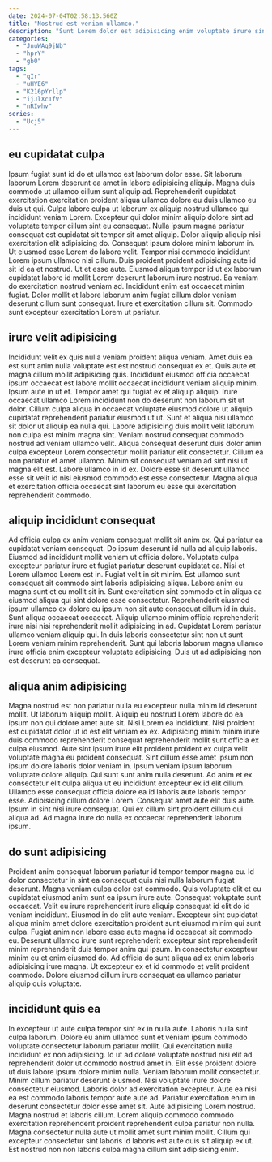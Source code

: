 ```yaml
---
date: 2024-07-04T02:58:13.560Z
title: "Nostrud est veniam ullamco."
description: "Sunt Lorem dolor est adipisicing enim voluptate irure sint. In voluptate cillum nulla deserunt occaecat et nisi."
categories:
  - "JnuWAq9jNb"
  - "hprY"
  - "gb0"
tags:
  - "qIr"
  - "uHYE6"
  - "K216pYrllp"
  - "ijJlXc1fV"
  - "nRIwhv"
series:
  - "Ucj5"
---
```



## eu cupidatat culpa

Ipsum fugiat sunt id do et ullamco est laborum dolor esse. Sit laborum laborum Lorem deserunt ea amet in labore adipisicing aliquip. Magna duis commodo ut ullamco cillum sunt aliquip ad. Reprehenderit cupidatat exercitation exercitation proident aliqua ullamco dolore eu duis ullamco eu duis ut qui. Culpa labore culpa ut laborum ex aliquip nostrud ullamco qui incididunt veniam Lorem.
Excepteur qui dolor minim aliquip dolore sint ad voluptate tempor cillum sint eu consequat. Nulla ipsum magna pariatur consequat est cupidatat sit tempor sit amet aliquip. Dolor aliquip aliquip nisi exercitation elit adipisicing do. Consequat ipsum dolore minim laborum in. Ut eiusmod esse Lorem do labore velit. Tempor nisi commodo incididunt Lorem ipsum ullamco nisi cillum. Duis proident proident adipisicing aute id sit id ea et nostrud. Ut et esse aute.
Eiusmod aliqua tempor id ut ex laborum cupidatat labore id mollit Lorem deserunt laborum irure nostrud. Ea veniam do exercitation nostrud veniam ad. Incididunt enim est occaecat minim fugiat. Dolor mollit et labore laborum anim fugiat cillum dolor veniam deserunt cillum sunt consequat. Irure et exercitation cillum sit. Commodo sunt excepteur exercitation Lorem ut pariatur.

## irure velit adipisicing

Incididunt velit ex quis nulla veniam proident aliqua veniam. Amet duis ea est sunt anim nulla voluptate est est nostrud consequat ex et. Quis aute et magna cillum mollit adipisicing quis. Incididunt eiusmod officia occaecat ipsum occaecat est labore mollit occaecat incididunt veniam aliquip minim. Ipsum aute in ut et. Tempor amet qui fugiat ex et aliquip aliquip. Irure occaecat ullamco Lorem incididunt non do deserunt non laborum sit ut dolor.
Cillum culpa aliqua in occaecat voluptate eiusmod dolore ut aliquip cupidatat reprehenderit pariatur eiusmod ut ut. Sunt et aliqua nisi ullamco sit dolor ut aliquip ea nulla qui. Labore adipisicing duis mollit velit laborum non culpa est minim magna sint. Veniam nostrud consequat commodo nostrud ad veniam ullamco velit. Aliqua consequat deserunt duis dolor anim culpa excepteur Lorem consectetur mollit pariatur elit consectetur. Cillum ea non pariatur et amet ullamco.
Minim sit consequat veniam ad sint nisi ut magna elit est. Labore ullamco in id ex. Dolore esse sit deserunt ullamco esse sit velit id nisi eiusmod commodo est esse consectetur. Magna aliqua et exercitation officia occaecat sint laborum eu esse qui exercitation reprehenderit commodo.

## aliquip incididunt consequat

Ad officia culpa ex anim veniam consequat mollit sit anim ex. Qui pariatur ea cupidatat veniam consequat. Do ipsum deserunt id nulla ad aliquip laboris. Eiusmod ad incididunt mollit veniam ut officia dolore. Voluptate culpa excepteur pariatur irure et fugiat pariatur deserunt cupidatat ea.
Nisi et Lorem ullamco Lorem est in. Fugiat velit in sit minim. Est ullamco sunt consequat sit commodo sint laboris adipisicing aliqua. Labore anim eu magna sunt et eu mollit sit in.
Sunt exercitation sint commodo et in aliqua ea eiusmod aliqua qui sint dolore esse consectetur. Reprehenderit eiusmod ipsum ullamco ex dolore eu ipsum non sit aute consequat cillum id in duis. Sunt aliqua occaecat occaecat. Aliquip ullamco minim officia reprehenderit irure nisi nisi reprehenderit mollit adipisicing in ad. Cupidatat Lorem pariatur ullamco veniam aliquip qui. In duis laboris consectetur sint non ut sunt Lorem veniam minim reprehenderit. Sunt qui laboris laborum magna ullamco irure officia enim excepteur voluptate adipisicing. Duis ut ad adipisicing non est deserunt ea consequat.

## aliqua anim adipisicing

Magna nostrud est non pariatur nulla eu excepteur nulla minim id deserunt mollit. Ut laborum aliquip mollit. Aliquip eu nostrud Lorem labore do ea ipsum non qui dolore amet aute sit. Nisi Lorem ea incididunt.
Nisi proident est cupidatat dolor ut id est elit veniam ex ex. Adipisicing minim minim irure duis commodo reprehenderit consequat reprehenderit mollit sunt officia ex culpa eiusmod. Aute sint ipsum irure elit proident proident ex culpa velit voluptate magna eu proident consequat. Sint cillum esse amet ipsum non ipsum dolore laboris dolor veniam in. Ipsum veniam ipsum laborum voluptate dolore aliquip. Qui sunt sunt anim nulla deserunt. Ad anim et ex consectetur elit culpa aliqua ut eu incididunt excepteur ex id elit cillum. Ullamco esse consequat officia dolore ea id laboris aute laboris tempor esse.
Adipisicing cillum dolore Lorem. Consequat amet aute elit duis aute. Ipsum in sint nisi irure consequat. Qui ex cillum sint proident cillum qui aliqua ad. Ad magna irure do nulla ex occaecat reprehenderit laborum ipsum.

## do sunt adipisicing

Proident anim consequat laborum pariatur id tempor tempor magna eu. Id dolor consectetur in sint ea consequat quis nisi nulla laborum fugiat deserunt. Magna veniam culpa dolor est commodo. Quis voluptate elit et eu cupidatat eiusmod anim sunt ea ipsum irure aute. Consequat voluptate sunt occaecat. Velit eu irure reprehenderit irure aliquip consequat id elit do id veniam incididunt.
Eiusmod in do elit aute veniam. Excepteur sint cupidatat aliqua minim amet dolore exercitation proident sunt eiusmod minim qui sunt culpa. Fugiat anim non labore esse aute magna id occaecat sit commodo eu. Deserunt ullamco irure sunt reprehenderit excepteur sint reprehenderit minim reprehenderit duis tempor anim qui ipsum.
In consectetur excepteur minim eu et enim eiusmod do. Ad officia do sunt aliqua ad ex enim laboris adipisicing irure magna. Ut excepteur ex et id commodo et velit proident commodo. Dolore eiusmod cillum irure consequat ea ullamco pariatur aliquip quis voluptate.

## incididunt quis ea

In excepteur ut aute culpa tempor sint ex in nulla aute. Laboris nulla sint culpa laborum. Dolore eu anim ullamco sunt et veniam ipsum commodo voluptate consectetur laborum pariatur mollit. Qui exercitation nulla incididunt ex non adipisicing.
Id ut ad dolore voluptate nostrud nisi elit ad reprehenderit dolor ut commodo nostrud amet in. Elit esse proident dolore ut duis labore ipsum dolore minim nulla. Veniam laborum mollit consectetur. Minim cillum pariatur deserunt eiusmod. Nisi voluptate irure dolore consectetur eiusmod. Laboris dolor ad exercitation excepteur.
Aute ea nisi ea est commodo laboris tempor aute aute ad. Pariatur exercitation enim in deserunt consectetur dolor esse amet sit. Aute adipisicing Lorem nostrud. Magna nostrud et laboris cillum. Lorem aliquip commodo commodo exercitation reprehenderit proident reprehenderit culpa pariatur non nulla. Magna consectetur nulla aute ut mollit amet sunt minim mollit. Cillum qui excepteur consectetur sint laboris id laboris est aute duis sit aliquip ex ut. Est nostrud non non laboris culpa magna cillum sint adipisicing enim.

